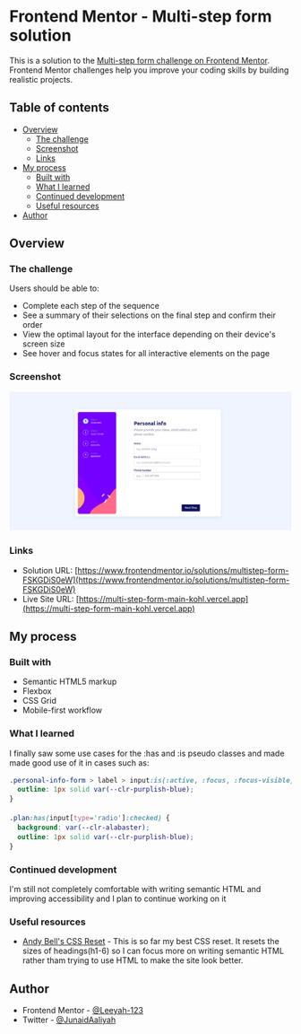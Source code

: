 # Frontend Mentor - Multi-step form solution

This is a solution to the [Multi-step form challenge on Frontend Mentor](https://www.frontendmentor.io/challenges/multistep-form-YVAnSdqQBJ). Frontend Mentor challenges help you improve your coding skills by building realistic projects.

## Table of contents

- [Overview](#overview)
  - [The challenge](#the-challenge)
  - [Screenshot](#screenshot)
  - [Links](#links)
- [My process](#my-process)
  - [Built with](#built-with)
  - [What I learned](#what-i-learned)
  - [Continued development](#continued-development)
  - [Useful resources](#useful-resources)
- [Author](#author)

## Overview

### The challenge

Users should be able to:

- Complete each step of the sequence
- See a summary of their selections on the final step and confirm their order
- View the optimal layout for the interface depending on their device's screen size
- See hover and focus states for all interactive elements on the page

### Screenshot

![](./screenshot/screenshot.png)

### Links

- Solution URL: [https://www.frontendmentor.io/solutions/multistep-form-FSKGDiS0eW](https://www.frontendmentor.io/solutions/multistep-form-FSKGDiS0eW)
- Live Site URL: [https://multi-step-form-main-kohl.vercel.app](https://multi-step-form-main-kohl.vercel.app)

## My process

### Built with

- Semantic HTML5 markup
- Flexbox
- CSS Grid
- Mobile-first workflow

### What I learned

I finally saw some use cases for the :has and :is pseudo classes and made made good use of it in cases such as:

```css
.personal-info-form > label > input:is(:active, :focus, :focus-visible) {
  outline: 1px solid var(--clr-purplish-blue);
}

.plan:has(input[type='radio']:checked) {
  background: var(--clr-alabaster);
  outline: 1px solid var(--clr-purplish-blue);
}
```

### Continued development

I'm still not completely comfortable with writing semantic HTML and improving accessibility and I plan to continue working on it

### Useful resources

- [Andy Bell's CSS Reset](https://piccalil.li/blog/a-modern-css-reset) - This is so far my best CSS reset. It resets the sizes of headings(h1-6) so I can focus more on writing semantic HTML rather tham trying to use HTML to make the site look better.

## Author

- Frontend Mentor - [@Leeyah-123](https://www.frontendmentor.io/profile/Leeyah-123)
- Twitter - [@JunaidAaliyah](https://www.twitter.com/JunaidAaliyah)
